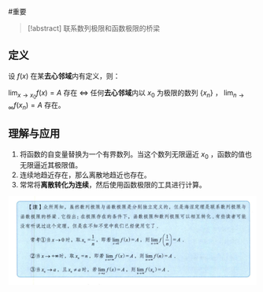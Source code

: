 #重要 

> [!abstract] 
> 联系数列极限和函数极限的桥梁

## 定义

设 $f(x)$ 在某**去心邻域**内有定义，则：

$\lim_{x \to x_0}f(x) = A$ 存在 $\Leftrightarrow$ 任何**去心邻域**内以 $x_0$ 为极限的数列 $\{ x_n \}$ ， $\lim_{n \to \infty} f(x_n) = A$ 存在。

## 理解与应用

1. 将函数的自变量替换为一个有界数列。当这个数列无限逼近 $x_0$ ，函数的值也无限逼近其极限值。
2. 连续地趋近存在，那么离散地趋近也存在。
3. 常常将**离散转化为连续**，然后使用函数极限的工具进行计算。

![hainie](/assets/hainie.jpg)
